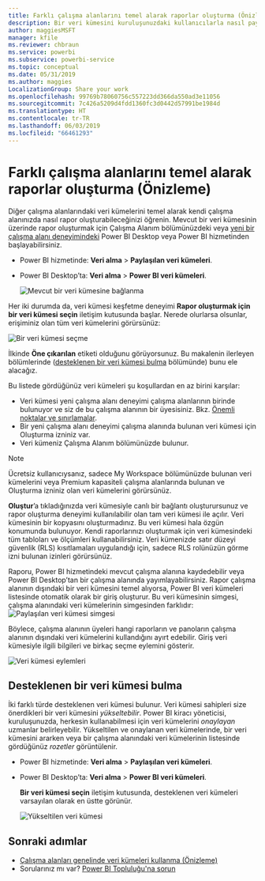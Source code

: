 ```yaml
---
title: Farklı çalışma alanlarını temel alarak raporlar oluşturma (Önizleme) - Power BI
description: Bir veri kümesini kuruluşunuzdaki kullanıcılarla nasıl paylaşabileceğinizi öğrenin. Veri kümenizi temel alarak kendi çalışma alanlarında rapor oluşturabilirler.
author: maggiesMSFT
manager: kfile
ms.reviewer: chbraun
ms.service: powerbi
ms.subservice: powerbi-service
ms.topic: conceptual
ms.date: 05/31/2019
ms.author: maggies
LocalizationGroup: Share your work
ms.openlocfilehash: 99769b78060756c557223dd366da550ad3e11056
ms.sourcegitcommit: 7c426a5209d4fdd1360fc3d0442d57991be1984d
ms.translationtype: HT
ms.contentlocale: tr-TR
ms.lasthandoff: 06/03/2019
ms.locfileid: "66461293"
---
```

# <a name="create-reports-based-on-datasets-from-different-workspaces-preview"></a>Farklı çalışma alanlarını temel alarak raporlar oluşturma (Önizleme)

Diğer çalışma alanlarındaki veri kümelerini temel alarak kendi çalışma alanınızda nasıl rapor oluşturabileceğinizi öğrenin. Mevcut bir veri kümesinin üzerinde rapor oluşturmak için Çalışma Alanım bölümünüzdeki veya [yeni bir çalışma alanı deneyimindeki](service-create-the-new-workspaces.md) Power BI Desktop veya Power BI hizmetinden başlayabilirsiniz.

- Power BI hizmetinde: **Veri alma** > **Paylaşılan veri kümeleri**.
- Power BI Desktop’ta: **Veri alma** > **Power BI veri kümeleri**.

    ![Mevcut bir veri kümesine bağlanma](media/service-datasets-across-workspaces/power-bi-connect-dataset-pk.png)
   
Her iki durumda da, veri kümesi keşfetme deneyimi **Rapor oluşturmak için bir veri kümesi seçin** iletişim kutusunda başlar. Nerede olurlarsa olsunlar, erişiminiz olan tüm veri kümelerini görürsünüz:

![Bir veri kümesi seçme](media/service-datasets-across-workspaces/power-bi-select-dataset.png)

İlkinde **Öne çıkarılan** etiketi olduğunu görüyorsunuz. Bu makalenin ilerleyen bölümlerinde ([desteklenen bir veri kümesi bulma](#find-an-endorsed-dataset) bölümünde) bunu ele alacağız.

Bu listede gördüğünüz veri kümeleri şu koşullardan en az birini karşılar:

- Veri kümesi yeni çalışma alanı deneyimi çalışma alanlarının birinde bulunuyor ve siz de bu çalışma alanının bir üyesisiniz. Bkz. [Önemli noktalar ve sınırlamalar](service-datasets-across-workspaces.md#considerations-and-limitations).
- Bir yeni çalışma alanı deneyimi çalışma alanında bulunan veri kümesi için Oluşturma izniniz var.
- Veri kümeniz Çalışma Alanım bölümünüzde bulunur.

> [!NOTE]
> Ücretsiz kullanıcıysanız, sadece My Workspace bölümünüzde bulunan veri kümelerini veya Premium kapasiteli çalışma alanlarında bulunan ve Oluşturma izniniz olan veri kümelerini görürsünüz.

**Oluştur**’a tıkladığınızda veri kümesiyle canlı bir bağlantı oluşturursunuz ve rapor oluşturma deneyimi kullanılabilir olan tam veri kümesi ile açılır. Veri kümesinin bir kopyasını oluşturmadınız. Bu veri kümesi hala özgün konumunda bulunuyor. Kendi raporlarınızı oluşturmak için veri kümesindeki tüm tabloları ve ölçümleri kullanabilirsiniz. Veri kümenizde satır düzeyi güvenlik (RLS) kısıtlamaları uygulandığı için, sadece RLS rolünüzün görme izni bulunan izinleri görürsünüz.

Raporu, Power BI hizmetindeki mevcut çalışma alanına kaydedebilir veya Power BI Desktop’tan bir çalışma alanında yayımlayabilirsiniz. Rapor çalışma alanının dışındaki bir veri kümesini temel alıyorsa, Power BI veri kümeleri listesinde otomatik olarak bir giriş oluşturur. Bu veri kümesinin simgesi, çalışma alanındaki veri kümelerinin simgesinden farklıdır: ![Paylaşılan veri kümesi simgesi](media/service-datasets-discover-across-workspaces/power-bi-shared-dataset-icon.png)

Böylece, çalışma alanının üyeleri hangi raporların ve panoların çalışma alanının dışındaki veri kümelerini kullandığını ayırt edebilir. Giriş veri kümesiyle ilgili bilgileri ve birkaç seçme eylemini gösterir.

![Veri kümesi eylemleri](media/service-datasets-across-workspaces/power-bi-dataset-actions.png)

## <a name="find-an-endorsed-dataset"></a>Desteklenen bir veri kümesi bulma

İki farklı türde desteklenen veri kümesi bulunur. Veri kümesi sahipleri size önerdikleri bir veri kümesini *yükseltebilir*. Power BI kiracı yöneticisi, kuruluşunuzda, herkesin kullanabilmesi için veri kümelerini *onaylayan* uzmanlar belirleyebilir. Yükseltilen ve onaylanan veri kümelerinde, bir veri kümesini ararken veya bir çalışma alanındaki veri kümelerinin listesinde gördüğünüz *rozetler* görüntülenir. 

- Power BI hizmetinde: **Veri alma** > **Paylaşılan veri kümeleri**.
- Power BI Desktop’ta: **Veri alma** > **Power BI veri kümeleri**.

    **Bir veri kümesi seçin** iletişim kutusunda, desteklenen veri kümeleri varsayılan olarak en üstte görünür. 

    ![Yükseltilen veri kümesi](media/service-datasets-certify-promote/power-bi-dataset-promoted.png)

## <a name="next-steps"></a>Sonraki adımlar

- [Çalışma alanları genelinde veri kümeleri kullanma (Önizleme)](service-datasets-across-workspaces.md)
- Sorularınız mı var? [Power BI Topluluğu'na sorun](http://community.powerbi.com/)
